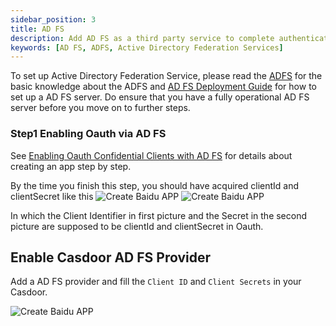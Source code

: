 ```yaml
---
sidebar_position: 3
title: AD FS
description: Add AD FS as a third party service to complete authentication
keywords: [AD FS, ADFS, Active Directory Federation Services]
---
```


To set up Active Directory Federation Service, please read the [ADFS](https://docs.microsoft.com/en-us/windows-server/identity/active-directory-federation-services) for the basic knowledge about the ADFS and 
[AD FS Deployment Guide](https://docs.microsoft.com/en-us/windows-server/identity/ad-fs/deployment/ad-fs-deployment-guide) for how to set up a AD FS server. Do ensure that you have a fully operational AD FS server before you move on to further steps.


### Step1 Enabling Oauth via AD FS
See [Enabling Oauth Confidential Clients with AD FS](https://docs.microsoft.com/en-us/windows-server/identity/ad-fs/development/enabling-oauth-confidential-clients-with-ad-fs) for details about creating an app step by step. 


By the time you finish this step, you should have acquired clientId and clientSecret like this
![Create Baidu APP](/img/providers/OAuth/adfsconfidential1.png)
![Create Baidu APP](/img/providers/OAuth/adfsconfidential2.png)


In which the Client Identifier in first picture and the Secret in the second picture are supposed to be clientId and clientSecret in Oauth.


## Enable Casdoor AD FS Provider 
Add a AD FS provider and fill the ```Client ID``` and ```Client Secrets``` in your Casdoor.

![Create Baidu APP](/img/providers/OAuth/adfscasdoor.png)
